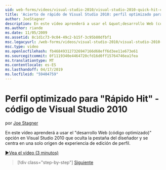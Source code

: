 ```yaml
---
uid: web-forms/videos/visual-studio-2010/visual-studio-2010-quick-hit-code-optimized-profile
title: 'Acierto de rápido de Visual Studio 2010: perfil optimizado para el código | Microsoft Docs'
author: JoeStagner
description: En este vídeo aprenderá a usar el &quot;desarrollo Web (código optimizado)&quot; opción en Visual Studio 2010 que oculta la pestaña del Diseñador de perfil y...
ms.author: riande
ms.date: 11/05/2009
ms.assetid: 8c1d1c73-9c04-49c2-b15f-3c95b80dfbf1
msc.legacyurl: /web-forms/videos/visual-studio-2010/visual-studio-2010-quick-hit-code-optimized-profile
msc.type: video
ms.openlocfilehash: fb468493127326947166d68eff6d3ee11e673e61
ms.sourcegitcommit: 0f1119340e4464720cfd16d0ff15764746ea1fea
ms.translationtype: MT
ms.contentlocale: es-ES
ms.lasthandoff: 04/17/2019
ms.locfileid: "59404759"
---
```

# <a name="visual-studio-2010-quick-hit---code-optimized-profile"></a>Perfil optimizado para "Rápido Hit" - código de Visual Studio 2010

por [Joe Stagner](https://github.com/JoeStagner)

En este vídeo aprenderá a usar el &quot;desarrollo Web (código optimizado)&quot; opción en Visual Studio 2010 que oculta la pestaña del diseñador y se centra en una solo origen de experiencia de edición de perfil. 

[&#9654;Vea el vídeo (3 minutos)](https://channel9.msdn.com/Blogs/ASP-NET-Site-Videos/visual-studio-2010-quick-hit-code-optimized-profile)

> [!div class="step-by-step"]
> [Siguiente](visual-studio-2010-quick-hit-code-search-view-hierarchy.md)
